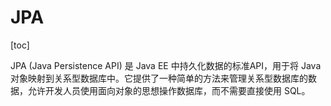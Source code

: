 # JPA

[toc]

JPA (Java Persistence API) 是 Java EE 中持久化数据的标准API，用于将 Java 对象映射到关系型数据库中。它提供了一种简单的方法来管理关系型数据库的数据，允许开发人员使用面向对象的思想操作数据库，而不需要直接使用 SQL。
